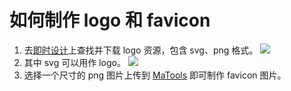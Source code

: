 # 如何制作 logo 和 favicon

1. 去[即时设计](https://js.design/f/Y2sW2y?p=P_i4Im&mode=design&linkelement=i_lY7A2Jaj)上查找并下载 logo 资源，包含 svg、png 格式。
   ![](https://image.newarea.site/2024-03-20-23-49-42.png)
2. 其中 svg 可以用作 logo。
   ![](https://image.newarea.site/2024-03-20-23-56-14.png)
3. 选择一个尺寸的 png 图片上传到 [MaTools](https://www.matools.com/ico) 即可制作 favicon 图片。